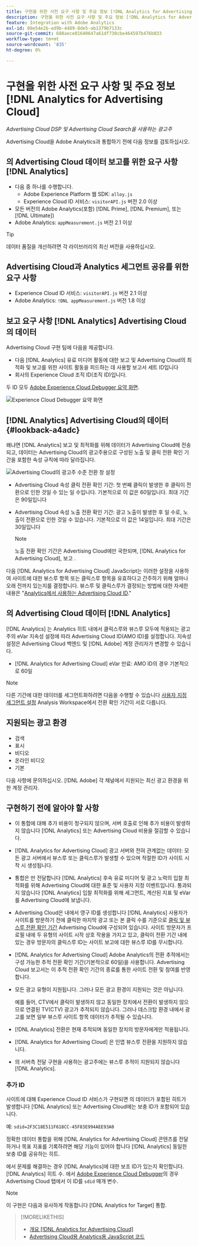 ```yaml
---
title: 구현을 위한 사전 요구 사항 및 주요 정보 [!DNL Analytics for Advertising Cloud]
description: 구현을 위한 사전 요구 사항 및 주요 정보 [!DNL Analytics for Advertising Cloud]
feature: Integration with Adobe Analytics
exl-id: 08e54e2b-ed9b-4489-8de5-ab1379b7133c
source-git-commit: 688aece01640647a61df730cbe464597b476b033
workflow-type: tm+mt
source-wordcount: '835'
ht-degree: 0%

---
```


# 구현을 위한 사전 요구 사항 및 주요 정보 [!DNL Analytics for Advertising Cloud]

*Advertising Cloud DSP 및 Advertising Cloud Search을 사용하는 광고주*

Advertising Cloud을 Adobe Analytics과 통합하기 전에 다음 정보를 검토하십시오.

## 의 Advertising Cloud 데이터 보고를 위한 요구 사항 [!DNL Analytics]

* 다음 중 하나를 수행합니다.
   * Adobe Experience Platform 웹 SDK: `alloy.js`
   * Experience Cloud ID 서비스: `visitorAPI.js` 버전 2.0 이상
* 모든 버전의 Adobe Analytics(포함) [!DNL Prime], [!DNL Premium], 또는 [!DNL Ultimate])
* Adobe Analytics: `appMeasurement.js` 버전 2.1 이상

>[!TIP]
>
>데이터 품질을 개선하려면 각 라이브러리의 최신 버전을 사용하십시오.

## Advertising Cloud과 Analytics 세그먼트 공유를 위한 요구 사항

* Experience Cloud ID 서비스: `visitorAPI.js` 버전 2.1 이상
* Adobe Analytics: `!DNL appMeasurement.js` 버전 1.8 이상

## 보고 요구 사항 [!DNL Analytics] Advertising Cloud의 데이터

Advertising Cloud 구현 팀에 다음을 제공합니다.

* 다음 [!DNL Analytics] 유료 미디어 활동에 대한 보고 및 Advertising Cloud의 최적화 및 보고를 위한 사이트 활동을 피드하는 데 사용할 보고서 세트 ID입니다
* 회사의 Experience Cloud 조직 ID(조직 ID)입니다.

두 ID 모두 [Adobe Experience Cloud Debugger 요약 화면](https://experienceleague.adobe.com/docs/debugger/using/run-debugger.html).

![Experience Cloud Debugger 요약 화면](/help/integrations/assets/a4adc-debugger-summary.png)

## [!DNL Analytics] Advertising Cloud의 데이터 {#lookback-a4adc}

왜냐면 [!DNL Analytics] 보고 및 최적화를 위해 데이터가 Advertising Cloud에 전송되고, 데이터는 Advertising Cloud의 광고주용으로 구성된 노출 및 클릭 전환 확인 기간을 포함한 속성 규칙에 따라 달라집니다.

![Advertising Cloud의 광고주 수준 전환 창 설정](/help/integrations/assets/a4adc-lookbacks.png)

* Advertising Cloud 속성 클릭 전환 확인 기간: 첫 번째 클릭이 발생한 후 클릭이 전환으로 인한 것일 수 있는 일 수입니다. 기본적으로 이 값은 60일입니다. 최대 기간은 90일입니다
* Advertising Cloud 속성 노출 전환 확인 기간: 광고 노출이 발생한 후 일 수로, 노출이 전환으로 인한 것일 수 있습니다. 기본적으로 이 값은 14일입니다. 최대 기간은 30일입니다

   >[!NOTE]
   >
   > 노출 전환 확인 기간은 Advertising Cloud에만 국한되며, [!DNL Analytics for Advertising Cloud], 보고 .

다음 [!DNL Analytics for Advertising Cloud] JavaScript는 이러한 설정을 사용하여 사이트에 대한 뷰스루 항목 또는 클릭스루 항목을 유효하다고 간주하기 위해 얼마나 오래 전까지 있는지를 결정합니다. 뷰스루 및 클릭스루가 결정되는 방법에 대한 자세한 내용은 &quot;[Analytics에서 사용하는 Advertising Cloud ID](ids.md).&quot;

## 의 Advertising Cloud 데이터 [!DNL Analytics]

[!DNL Analytics] 는 Analytics 히트 내에서 클릭스루와 뷰스루 모두에 적용되는 광고주의 eVar 지속성 설정에 따라 Advertising Cloud ID(AMO ID)를 설정합니다. 지속성 설정은 Advertising Cloud 백엔드 및 [!DNL Adobe] 계정 관리자가 변경할 수 있습니다.

* [!DNL Analytics for Advertising Cloud] eVar 만료: AMO ID의 경우 기본적으로 60일

>[!NOTE]
>
>다른 기간에 대한 데이터를 세그먼트화하려면 다음을 수행할 수 있습니다 [사용자 지정 세그먼트 설정](https://experienceleague.adobe.com/docs/analytics/components/segmentation/segmentation-workflow/seg-build.html) Analysis Workspace에서 전환 확인 기간이 서로 다릅니다.

## 지원되는 광고 환경

* 검색
* 표시
* 비디오
* 온라인 비디오
* 기본

다음 사항에 문의하십시오. [!DNL Adobe] 각 채널에서 지원되는 최신 광고 환경을 위한 계정 관리자.

## 구현하기 전에 알아야 할 사항

* 이 통합에 대해 추가 비용이 청구되지 않으며, 서버 호출로 인해 추가 비용이 발생하지 않습니다 [!DNL Analytics] 또는 Advertising Cloud 비용을 절감할 수 있습니다.

* [!DNL Analytics for Advertising Cloud] 광고 서버와 전혀 관계없는 데이터: 모든 광고 서버에서 뷰스루 또는 클릭스루가 발생할 수 있으며 적절한 ID가 사이트 시작 시 생성됩니다.

* 통합은 만 전달합니다 [!DNL Analytics] 후속 유료 미디어 및 광고 노력의 입찰 최적화를 위해 Advertising Cloud에 대한 표준 및 사용자 지정 이벤트입니다. 통과되지 않습니다 [!DNL Analytics] 입찰 최적화를 위해 세그먼트, 계산된 지표 및 eVar를 Advertising Cloud에 보냅니다.

* Advertising Cloud은 내에서 영구 ID를 생성합니다 [!DNL Analytics] 사용자가 사이트를 방문하기 전에 클릭한 마지막 광고 또는 본 클릭 수를 기준으로 [클릭 및 뷰스루 전환 확인 기간](#lookback-a4adc) Advertising Cloud에 구성되어 있습니다. 사이트 방문자가 프로필 내에 두 유형의 사이트 시작 상호 작용을 가지고 있고, 클릭이 전환 기간 내에 있는 경우 방문자의 클릭스루 ID는 사이트 보고에 대한 뷰스루 ID를 무시합니다.

* [!DNL Analytics for Advertising Cloud] Adobe Analytics의 전환 추적에서는 구성 가능한 추적 전환 확인 기간(기본적으로 60일)을 사용합니다. Advertising Cloud 보고서는 이 추적 전환 확인 기간의 종료를 통한 사이트 전환 및 참여를 반영합니다.

* 모든 광고 유형이 지원됩니다. 그러나 모든 광고 환경이 지원되는 것은 아닙니다.

   예를 들어, CTV에서 클릭이 발생하지 않고 동일한 장치에서 전환이 발생하지 않으므로 연결된 TV(CTV) 광고가 추적되지 않습니다. 그러나 데스크탑 환경 내에서 광고를 보면 일부 뷰스루 사이트 항목 데이터가 추적될 수 있습니다.

* [!DNL Analytics] 전환은 현재 추적되며 동일한 장치의 방문자에게만 적용됩니다.

* [!DNL Analytics for Advertising Cloud] 은 인앱 뷰스루 전환을 지원하지 않습니다.

* 의 서버측 전달 구현을 사용하는 광고주에는 뷰스루 추적이 지원되지 않습니다 [!DNL Analytics].

### 추가 ID

사이트에 대해 Experience Cloud ID 서비스가 구현되면 의 데이터가 포함된 히트가 발생합니다 [!DNL Analytics] 또는 Advertising Cloud에는 보충 ID가 포함되어 있습니다.

예: `sdid=2F3C18E511F618CC-45F83E994AEE93A0`

정확한 데이터 통합을 위해 [!DNL Analytics for Advertising Cloud] 콘텐츠를 전달하거나 목표 지표를 기록하려면 해당 기능이 있어야 합니다 [!DNL Analytics] 동일한 보충 ID를 공유하는 히트.

에서 문제를 해결하는 경우 [!DNL Analytics]에 대한 보조 ID가 있는지 확인합니다. [!DNL Analytics] 히트 수. 에서 [Adobe Experience Cloud Debugger](https://experienceleague.adobe.com/docs/debugger/using/experience-cloud-debugger.html)의 경우 Advertising Cloud 탭에서 이 ID를 `sdid` 매개 변수.

>[!NOTE]
>
> 이 구현은 다음과 유사하게 작동합니다 [!DNL Analytics for Target] 통합.

>[!MORELIKETHIS]
>
>* [개요 [!DNL Analytics for Advertising Cloud]](overview.md)
>* [Advertising Cloud용 Analytics용 JavaScript 코드](/help/integrations/analytics/javascript.md)

